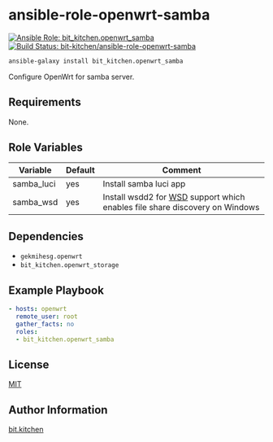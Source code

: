 ansible-role-openwrt-samba
==========================

[![Ansible Role: bit_kitchen.openwrt_samba](https://img.shields.io/ansible/role/51482.svg)](https://galaxy.ansible.com/bit_kitchen/openwrt_samba)
[![Build Status: bit-kitchen/ansible-role-openwrt-samba](https://travis-ci.org/bit-kitchen/ansible-role-openwrt-samba.svg?branch=master)](https://travis-ci.org/bit-kitchen/ansible-role-openwrt-samba)

```sh
ansible-galaxy install bit_kitchen.openwrt_samba
```

Configure OpenWrt for samba server.

Requirements
------------

None.

Role Variables
--------------

Variable   | Default | Comment
---------- | ------- | -------
samba_luci | yes     | Install samba luci app
samba_wsd  | yes     | Install wsdd2 for [WSD](https://en.wikipedia.org/wiki/Web_Services_for_Devices) support which enables file share discovery on Windows

Dependencies
------------

* `gekmihesg.openwrt`
* `bit_kitchen.openwrt_storage`

Example Playbook
----------------

```yml
- hosts: openwrt
  remote_user: root
  gather_facts: no
  roles:
  - bit_kitchen.openwrt_samba
```

License
-------

[MIT](LICENSE)

Author Information
------------------

[bit.kitchen](https://github.com/bit-kitchen)

